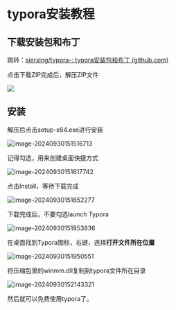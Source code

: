 # typora安装教程

## 下载安装包和布丁

跳转：[sierxing/typora-: typora安装包和布丁 (github.com)](https://github.com/sierxing/typora-)

点击下载ZIP完成后，解压ZIP文件

![](D:\桌面\typora-\安装教程.assets\image-20240930151237868.png)

## 安装

解压后点击setup-x64.exe进行安装

![image-20240930151516713](D:\桌面\typora-\安装教程.assets\image-20240930151516713.png)

记得勾选，用来创建桌面快捷方式

![image-20240930151617742](D:\桌面\typora-\安装教程.assets\image-20240930151617742.png)

点击Install，等待下载完成

![image-20240930151652277](D:\桌面\typora-\安装教程.assets\image-20240930151652277.png)

下载完成后，不要勾选launch Typora

![image-20240930151853836](D:\桌面\typora-\安装教程.assets\image-20240930151853836.png)

在桌面找到Typora图标，右键，选择**打开文件所在位置**

![image-20240930151950551](D:\桌面\typora-\安装教程.assets\image-20240930151950551.png)

将压缩包里的winmm.dll复制到typora文件所在目录

![image-20240930152143321](D:\桌面\typora-\安装教程.assets\image-20240930152143321.png)

然后就可以免费使用typora了。


